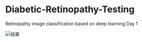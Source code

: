 # Diabetic-Retinopathy-Testing
Retinopathy image classification based on deep learning
Day 1

![结果](https://pic.imgdb.cn/item/6613fcac68eb9357136ef416.jpg)
